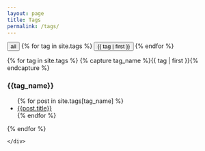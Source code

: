 ```yaml
---
layout: page
title: Tags
permalink: /tags/
---
```


<div id="archives">

<div id="categories-selection">
    <form method="GET">
        <input id="buttonAll" type="submit" name="type" value="all">
        {% for tag in site.tags %}
            <input id="button{{ tag | first }}" type="submit" name="type" value="{{ tag | first }}">   
        {% endfor %}
    </form>
</div>
    <div id="tags-list">
        {% for tag in site.tags %}
        {% capture tag_name %}{{ tag | first }}{% endcapture %}
            <div id="{{ tag_name | slugize }}">
                <h3 class="tags-head">{{tag_name}}</h3>
                <ul>
                {% for post in site.tags[tag_name] %}
                    <li><a href="{{ site.baseurl }}{{ post.url }}">{{post.title}}</a></li>
                {% endfor %}
                </ul>
            </div>
        {% endfor %}


    </div>
  </div>


<script src="../main.js"></script>
<script type="text/javascript">
filterOptions("tags-list");
</script>